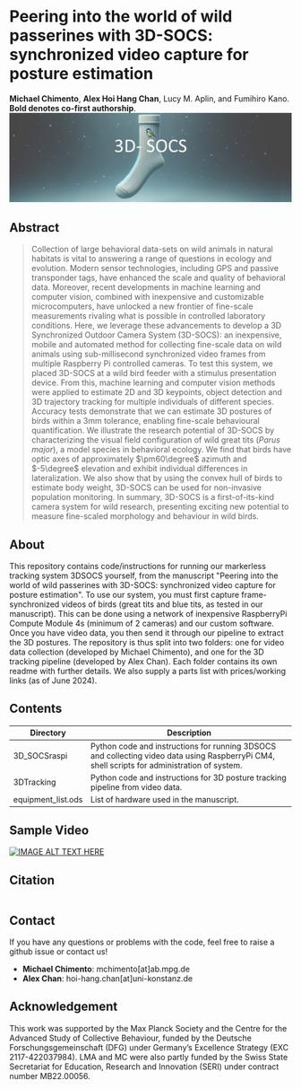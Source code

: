 # Peering into the world of wild passerines with 3D-SOCS: synchronized video capture for posture estimation


**Michael Chimento**, **Alex Hoi Hang Chan**, Lucy M. Aplin, and Fumihiro Kano.
**Bold denotes co-first authorship**.
![Banner](./media/3DSOCS_Banner.jpeg)

## Abstract

> Collection of large behavioral data-sets on wild animals in natural habitats is vital to answering a range of questions in ecology and evolution. Modern sensor technologies, including GPS and passive transponder tags, have enhanced the scale and quality of behavioral data. Moreover, recent developments in machine learning and computer vision, combined with inexpensive and customizable microcomputers, have unlocked a new frontier of fine-scale measurements rivaling what is possible in controlled laboratory conditions. Here, we leverage these advancements to develop a 3D Synchronized Outdoor Camera System (3D-SOCS): an inexpensive, mobile and automated method for collecting fine-scale data on wild animals using sub-millisecond synchronized video frames from multiple Raspberry Pi controlled cameras. To test this system, we placed 3D-SOCS at a wild bird feeder with a stimulus presentation device. From this, machine learning and computer vision methods were applied to estimate 2D and 3D keypoints, object detection and 3D trajectory tracking for multiple individuals of different species. Accuracy tests demonstrate that we can estimate 3D postures of birds within a 3mm tolerance, enabling fine-scale behavioural quantification. We illustrate the research potential of 3D-SOCS by characterizing the visual field configuration of wild great tits (*Parus major*), a model species in behavioral ecology. We find that birds have optic axes of approximately $\pm60\degree$ azimuth and $-5\degree$ elevation and exhibit individual differences in lateralization. We also show that by using the convex hull of birds to estimate body weight, 3D-SOCS can be used for non-invasive population monitoring. In summary, 3D-SOCS is a first-of-its-kind camera system for wild research, presenting exciting new potential to measure fine-scaled morphology and behaviour in wild birds.

## About
This repository contains code/instructions for running our markerless tracking system 3DSOCS yourself, from the manuscript "Peering into the world of wild passerines with 3D-SOCS: synchronized video capture for posture estimation". To use our system, you must first capture frame-synchronized videos of birds (great tits and blue tits, as tested in our manuscript). This can be done using a network of inexpensive RaspberryPi Compute Module 4s (minimum of 2 cameras) and our custom software. Once you have video data, you then send it through our pipeline to extract the 3D postures. The repository is thus split into two folders: one for video data collection (developed by Michael Chimento), and one for the 3D tracking pipeline (developed by Alex Chan). Each folder contains its own readme with further details. We also supply a parts list with prices/working links (as of June 2024).

## Contents
Directory  | Description
------------- | -------------
3D_SOCSraspi | Python code and instructions for running 3DSOCS and collecting video data using RaspberryPi CM4, shell scripts for administration of system.
3DTracking | Python code and instructions for 3D posture tracking pipeline from video data.
equipment_list.ods | List of hardware used in the manuscript.

## Sample Video

[![IMAGE ALT TEXT HERE](https://img.youtube.com/vi/43UbA9uV0vc/0.jpg)](https://www.youtube.com/watch?v=43UbA9uV0vc)



## Citation
```

```
## Contact
If you have any questions or problems with the code, feel free to raise a github issue or contact us!

- **Michael Chimento**: mchimento[at]ab.mpg.de
- **Alex Chan**: hoi-hang.chan[at]uni-konstanz.de

## Acknowledgement
This work was supported by the Max Planck Society and the Centre for the Advanced Study of Collective Behaviour, funded by the Deutsche Forschungsgemeinschaft (DFG) under Germany’s Excellence Strategy (EXC 2117-422037984). LMA and MC were also partly funded by the Swiss State Secretariat for Education, Research and Innovation (SERI) under contract number MB22.00056.
